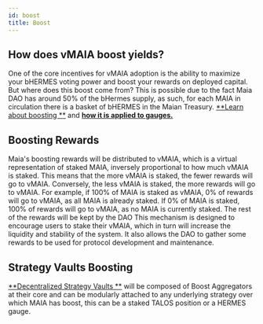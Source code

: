 ```yaml
---
id: boost
title: Boost
---
```


## How does vMAIA boost yields?

One of the core incentives for vMAIA adoption is the ability to maximize your bHERMES voting power and boost your rewards on deployed capital. But where does this boost come from? This is possible due to the fact Maia DAO has around 50% of the bHermes supply, as such, for each MAIA in circulation there is a basket of bHERMES in the Maian Treasury. [**Learn about boosting **](/protocols/Hermes/overview/tokenomics/utility-tokens/bhermes-boost) and [**how it is applied to gauges.**](/protocols/Hermes/overview/gauges/uni-v3#calculating-boost)

## Boosting Rewards

Maia's boosting rewards will be distributed to vMAIA, which is a virtual representation of staked MAIA, inversely proportional to how much vMAIA is staked. This means that the more vMAIA is staked, the fewer rewards will go to vMAIA. Conversely, the less vMAIA is staked, the more rewards will go to vMAIA.
For example, if 100% of MAIA is staked as vMAIA, 0% of rewards will go to vMAIA, as all MAIA is already staked. If 0% of MAIA is staked, 100% of rewards will go to vMAIA, as no MAIA is currently staked. The rest of the rewards will be kept by the DAO
This mechanism is designed to encourage users to stake their vMAIA, which in turn will increase the liquidity and stability of the system. It also allows the DAO to gather some rewards to be used for protocol development and maintenance.

## Strategy Vaults Boosting

[**Decentralized Strategy Vaults **](../vaults/strategies#hermes-synergy) will be composed of Boost Aggregators at their core and can be modularly attached to any underlying strategy over which MAIA has boost, this can be a staked TALOS position or a HERMES gauge.





























